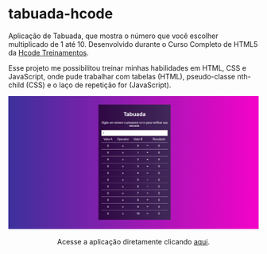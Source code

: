 # tabuada-hcode
Aplicação de Tabuada, que mostra o número que você escolher multiplicado de 1 até 10. 
Desenvolvido durante o Curso Completo de HTML5 da <a href="https://github.com/hcodebr">Hcode Treinamentos</a>.

Esse projeto me possibilitou treinar minhas habilidades em HTML, CSS e JavaScript, onde pude trabalhar com tabelas (HTML), pseudo-classe nth-child (CSS) e o laço de repetição for (JavaScript).

<img src="https://github.com/GabrielLima5/imagens-projetos/blob/main/images/Tabuada%20Hcode.png">

<p align="center">Acesse a aplicação diretamente clicando <a href="https://gabriellima5.github.io/tabuada-hcode/">aqui</a>.</p>
